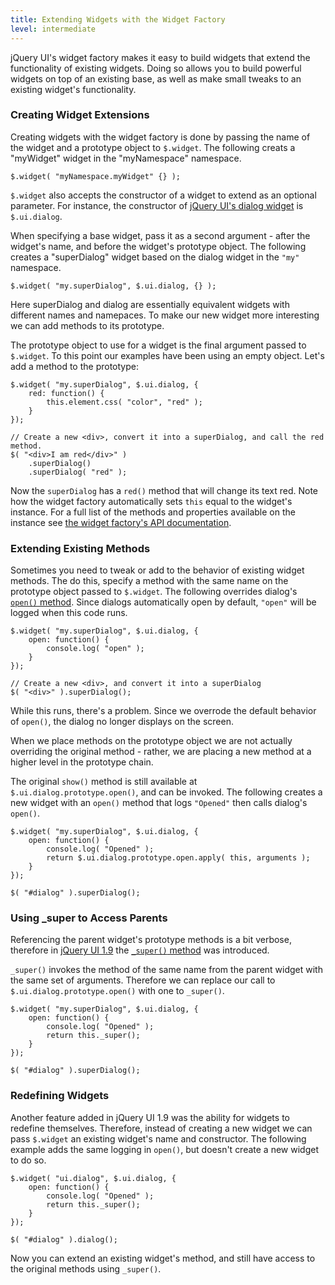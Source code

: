 ```yaml
---
title: Extending Widgets with the Widget Factory
level: intermediate
---
```


jQuery UI's widget factory makes it easy to build widgets that extend the functionality of existing widgets. Doing so allows you to build powerful widgets on top of an existing base, as well as make small tweaks to an existing widget's functionality.

### Creating Widget Extensions

Creating widgets with the widget factory is done by passing the name of the widget and a prototype object to `$.widget`. The following creats a "myWidget" widget in the "myNamespace" namespace.

```
$.widget( "myNamespace.myWidget" {} );
```

`$.widget` also accepts the constructor of a widget to extend as an optional parameter. For instance, the constructor of [jQuery UI's dialog widget](http://jqueryui.com/dialog/) is `$.ui.dialog`.

When specifying a base widget, pass it as a second argument - after the widget's name, and before the widget's prototype object. The following creates a "superDialog" widget based on the dialog widget in the `"my"` namespace.

```
$.widget( "my.superDialog", $.ui.dialog, {} );
```

Here superDialog and dialog are essentially equivalent widgets with different names and namepaces. To make our new widget more interesting we can add methods to its prototype.

The prototype object to use for a widget is the final argument passed to `$.widget`. To this point our examples have been using an empty object. Let's add a method to the prototype:

```
$.widget( "my.superDialog", $.ui.dialog, {
	red: function() {
		this.element.css( "color", "red" );
	}
});

// Create a new <div>, convert it into a superDialog, and call the red method.
$( "<div>I am red</div>" )
	.superDialog()
	.superDialog( "red" );
```

Now the `superDialog` has a `red()` method that will change its text red. Note how the widget factory automatically sets `this` equal to the widget's instance. For a full list of the methods and properties available on the instance see [the widget factory's API documentation](http://api.jqueryui.com/jquery.widget/).

### Extending Existing Methods

Sometimes you need to tweak or add to the behavior of existing widget methods. The do this, specify a method with the same name on the prototype object passed to `$.widget`. The following overrides dialog's [`open()` method](http://api.jqueryui.com/dialog/#method-open). Since dialogs automatically open by default, `"open"` will be logged when this code runs.

```
$.widget( "my.superDialog", $.ui.dialog, {
	open: function() {
		console.log( "open" );
	}
});

// Create a new <div>, and convert it into a superDialog
$( "<div>" ).superDialog();
```

While this runs, there's a problem. Since we overrode the default behavior of `open()`, the dialog no longer displays on the screen.

When we place methods on the prototype object we are not actually overriding the original method - rather, we are placing a new method at a higher level in the prototype chain.

The original `show()` method is still available at `$.ui.dialog.prototype.open()`, and can be invoked. The following creates a new widget with an `open()` method that logs `"Opened"` then calls dialog's `open()`.

```
$.widget( "my.superDialog", $.ui.dialog, {
	open: function() {
		console.log( "Opened" );
		return $.ui.dialog.prototype.open.apply( this, arguments );
	}
});

$( "#dialog" ).superDialog();
```

### Using _super to Access Parents

Referencing the parent widget's prototype methods is a bit verbose, therefore in [jQuery UI 1.9](http://jqueryui.com/upgrade-guide/1.9/) the [`_super()` method](http://api.jqueryui.com/jquery.widget/#method-_super) was introduced.

`_super()` invokes the method of the same name from the parent widget with the same set of arguments. Therefore we can replace our call to `$.ui.dialog.prototype.open()` with one to `_super()`.

```
$.widget( "my.superDialog", $.ui.dialog, {
	open: function() {
		console.log( "Opened" );
		return this._super();
	}
});

$( "#dialog" ).superDialog();
```

### Redefining Widgets

Another feature added in jQuery UI 1.9 was the ability for widgets to redefine themselves. Therefore, instead of creating a new widget we can pass `$.widget` an existing widget's name and constructor. The following example adds the same logging in `open()`, but doesn't create a new widget to do so.

```
$.widget( "ui.dialog", $.ui.dialog, {
	open: function() {
		console.log( "Opened" );
		return this._super();
	}
});

$( "#dialog" ).dialog();
```

Now you can extend an existing widget's method, and still have access to the original methods using `_super()`.
